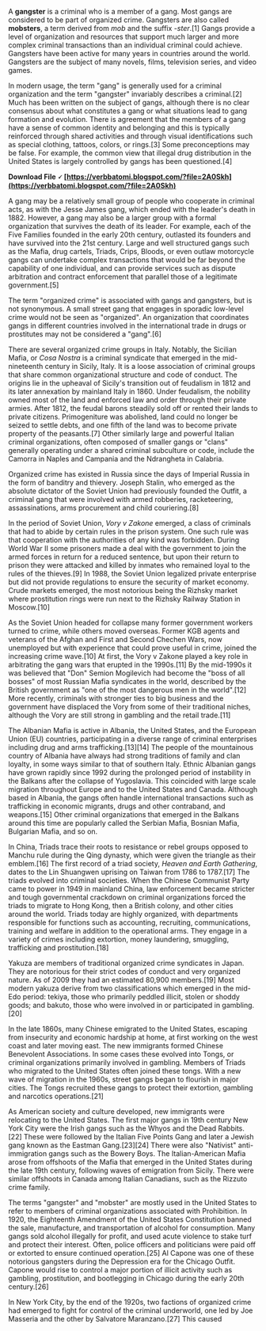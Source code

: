 A **gangster** is a criminal who is a member of a gang. Most gangs are considered to be part of organized crime. Gangsters are also called **mobsters**, a term derived from *mob* and the suffix *-ster*.[1] Gangs provide a level of organization and resources that support much larger and more complex criminal transactions than an individual criminal could achieve. Gangsters have been active for many years in countries around the world. Gangsters are the subject of many novels, films, television series, and video games.
 
In modern usage, the term "gang" is generally used for a criminal organization and the term "gangster" invariably describes a criminal.[2] Much has been written on the subject of gangs, although there is no clear consensus about what constitutes a gang or what situations lead to gang formation and evolution. There is agreement that the members of a gang have a sense of common identity and belonging and this is typically reinforced through shared activities and through visual identifications such as special clothing, tattoos, colors, or rings.[3] Some preconceptions may be false. For example, the common view that illegal drug distribution in the United States is largely controlled by gangs has been questioned.[4]
 
**Download File 🗸 [https://verbbatomi.blogspot.com/?file=2A0Skh](https://verbbatomi.blogspot.com/?file=2A0Skh)**


 
A gang may be a relatively small group of people who cooperate in criminal acts, as with the Jesse James gang, which ended with the leader's death in 1882. However, a gang may also be a larger group with a formal organization that survives the death of its leader. For example, each of the Five Families founded in the early 20th century, outlasted its founders and have survived into the 21st century. Large and well structured gangs such as the Mafia, drug cartels, Triads, Crips, Bloods, or even outlaw motorcycle gangs can undertake complex transactions that would be far beyond the capability of one individual, and can provide services such as dispute arbitration and contract enforcement that parallel those of a legitimate government.[5]
 
The term "organized crime" is associated with gangs and gangsters, but is not synonymous. A small street gang that engages in sporadic low-level crime would not be seen as "organized". An organization that coordinates gangs in different countries involved in the international trade in drugs or prostitutes may not be considered a "gang".[6]
 
There are several organized crime groups in Italy. Notably, the Sicilian Mafia, or *Cosa Nostra* is a criminal syndicate that emerged in the mid-nineteenth century in Sicily, Italy. It is a loose association of criminal groups that share common organizational structure and code of conduct. The origins lie in the upheaval of Sicily's transition out of feudalism in 1812 and its later annexation by mainland Italy in 1860. Under feudalism, the nobility owned most of the land and enforced law and order through their private armies. After 1812, the feudal barons steadily sold off or rented their lands to private citizens. Primogeniture was abolished, land could no longer be seized to settle debts, and one fifth of the land was to become private property of the peasants.[7] Other similarly large and powerful Italian criminal organizations, often composed of smaller gangs or "clans" generally operating under a shared criminal subculture or code, include the Camorra in Naples and Campania and the Ndrangheta in Calabria.

Organized crime has existed in Russia since the days of Imperial Russia in the form of banditry and thievery. Joseph Stalin, who emerged as the absolute dictator of the Soviet Union had previously founded the Outfit, a criminal gang that were involved with armed robberies, racketeering, assassinations, arms procurement and child couriering.[8]
 
In the period of Soviet Union, *Vory v Zakone* emerged, a class of criminals that had to abide by certain rules in the prison system. One such rule was that cooperation with the authorities of any kind was forbidden. During World War II some prisoners made a deal with the government to join the armed forces in return for a reduced sentence, but upon their return to prison they were attacked and killed by inmates who remained loyal to the rules of the thieves.[9] In 1988, the Soviet Union legalized private enterprise but did not provide regulations to ensure the security of market economy. Crude markets emerged, the most notorious being the Rizhsky market where prostitution rings were run next to the Rizhsky Railway Station in Moscow.[10]
 
As the Soviet Union headed for collapse many former government workers turned to crime, while others moved overseas. Former KGB agents and veterans of the Afghan and First and Second Chechen Wars, now unemployed but with experience that could prove useful in crime, joined the increasing crime wave.[10] At first, the Vory v Zakone played a key role in arbitrating the gang wars that erupted in the 1990s.[11] By the mid-1990s it was believed that "Don" Semion Mogilevich had become the "boss of all bosses" of most Russian Mafia syndicates in the world, described by the British government as "one of the most dangerous men in the world".[12] More recently, criminals with stronger ties to big business and the government have displaced the Vory from some of their traditional niches, although the Vory are still strong in gambling and the retail trade.[11]
 
The Albanian Mafia is active in Albania, the United States, and the European Union (EU) countries, participating in a diverse range of criminal enterprises including drug and arms trafficking.[13][14] The people of the mountainous country of Albania have always had strong traditions of family and clan loyalty, in some ways similar to that of southern Italy. Ethnic Albanian gangs have grown rapidly since 1992 during the prolonged period of instability in the Balkans after the collapse of Yugoslavia. This coincided with large scale migration throughout Europe and to the United States and Canada. Although based in Albania, the gangs often handle international transactions such as trafficking in economic migrants, drugs and other contraband, and weapons.[15] Other criminal organizations that emerged in the Balkans around this time are popularly called the Serbian Mafia, Bosnian Mafia, Bulgarian Mafia, and so on.
 
In China, Triads trace their roots to resistance or rebel groups opposed to Manchu rule during the Qing dynasty, which were given the triangle as their emblem.[16] The first record of a triad society, *Heaven and Earth Gathering*, dates to the Lin Shuangwen uprising on Taiwan from 1786 to 1787.[17] The triads evolved into criminal societies. When the Chinese Communist Party came to power in 1949 in mainland China, law enforcement became stricter and tough governmental crackdown on criminal organizations forced the triads to migrate to Hong Kong, then a British colony, and other cities around the world. Triads today are highly organized, with departments responsible for functions such as accounting, recruiting, communications, training and welfare in addition to the operational arms. They engage in a variety of crimes including extortion, money laundering, smuggling, trafficking and prostitution.[18]
 
Yakuza are members of traditional organized crime syndicates in Japan. They are notorious for their strict codes of conduct and very organized nature. As of 2009 they had an estimated 80,900 members.[19] Most modern yakuza derive from two classifications which emerged in the mid-Edo period: tekiya, those who primarily peddled illicit, stolen or shoddy goods; and bakuto, those who were involved in or participated in gambling.[20]
 
In the late 1860s, many Chinese emigrated to the United States, escaping from insecurity and economic hardship at home, at first working on the west coast and later moving east. The new immigrants formed Chinese Benevolent Associations. In some cases these evolved into Tongs, or criminal organizations primarily involved in gambling. Members of Triads who migrated to the United States often joined these tongs. With a new wave of migration in the 1960s, street gangs began to flourish in major cities. The Tongs recruited these gangs to protect their extortion, gambling and narcotics operations.[21]
 
As American society and culture developed, new immigrants were relocating to the United States. The first major gangs in 19th century New York City were the Irish gangs such as the Whyos and the Dead Rabbits.[22] These were followed by the Italian Five Points Gang and later a Jewish gang known as the Eastman Gang.[23][24] There were also "Nativist" anti-immigration gangs such as the Bowery Boys. The Italian-American Mafia arose from offshoots of the Mafia that emerged in the United States during the late 19th century, following waves of emigration from Sicily. There were similar offshoots in Canada among Italian Canadians, such as the Rizzuto crime family.
 
The terms "gangster" and "mobster" are mostly used in the United States to refer to members of criminal organizations associated with Prohibition. In 1920, the Eighteenth Amendment of the United States Constitution banned the sale, manufacture, and transportation of alcohol for consumption. Many gangs sold alcohol illegally for profit, and used acute violence to stake turf and protect their interest. Often, police officers and politicians were paid off or extorted to ensure continued operation.[25] Al Capone was one of these notorious gangsters during the Depression era for the Chicago Outfit. Capone would rise to control a major portion of illicit activity such as gambling, prostitution, and bootlegging in Chicago during the early 20th century.[26]
 
In New York City, by the end of the 1920s, two factions of organized crime had emerged to fight for control of the criminal underworld, one led by Joe Masseria and the other by Salvatore Maranzano.[27] This caused
